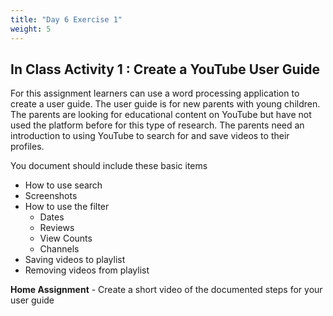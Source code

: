 ```yaml
---
title: "Day 6 Exercise 1"
weight: 5
---
```


## In Class Activity 1 : Create a YouTube User Guide 
For this assignment learners can use a word processing application to create a user guide. 
The user guide is for new parents with young children. The parents are looking for educational content on YouTube but have not used the platform before for this type of research. The parents need an introduction to using YouTube to search for and save videos to their profiles.

You document should include these basic items

- How to use search 
- Screenshots 
- How to use the filter 
  - Dates 
  - Reviews 
  - View Counts
  - Channels 
- Saving videos to playlist  
- Removing videos from playlist   

**Home Assignment** - Create a short video of the documented steps for your user guide


